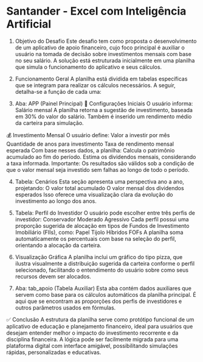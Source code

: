# Santander - Excel com Inteligência Artificial
1. Objetivo do Desafio
Este desafio tem como proposta o desenvolvimento de um aplicativo de apoio financeiro, cujo foco principal é auxiliar o usuário na tomada de decisão sobre investimentos mensais com base no seu salário. A solução está estruturada inicialmente em uma planilha que simula o funcionamento do aplicativo e seus cálculos.

2. Funcionamento Geral
A planilha está dividida em tabelas específicas que se integram para realizar os cálculos necessários. A seguir, detalha-se a função de cada uma:

3. Aba: APP (Painel Principal)
🔧 Configurações Iniciais
O usuário informa:
Salário mensal
A planilha retorna a sugestão de investimento, baseada em 30% do valor do salário.
Também é inserido um rendimento médio da carteira para simulação.

💰 Investimento Mensal
O usuário define:
Valor a investir por mês
Quantidade de anos para investimento
Taxa de rendimento mensal esperada
Com base nesses dados, a planilha:
Calcula o patrimônio acumulado ao fim do período.
Estima os dividendos mensais, considerando a taxa informada.
Importante: Os resultados são válidos sob a condição de que o valor mensal seja investido sem falhas ao longo de todo o período.

4. Tabela: Cenários
Esta seção apresenta uma perspectiva ano a ano, projetando:
O valor total acumulado
O valor mensal dos dividendos esperados
Isso oferece uma visualização clara da evolução do investimento ao longo dos anos.

5. Tabela: Perfil do Investidor
O usuário pode escolher entre três perfis de investidor:
Conservador
Moderado
Agressivo
Cada perfil possui uma proporção sugerida de alocação em tipos de Fundos de Investimento Imobiliário (FIIs), como:
Papel
Tijolo
Híbridos
FOFs
A planilha soma automaticamente os percentuais com base na seleção do perfil, orientando a alocação da carteira.

6. Visualização Gráfica
A planilha inclui um gráfico do tipo pizza, que ilustra visualmente a distribuição sugerida da carteira conforme o perfil selecionado, facilitando o entendimento do usuário sobre como seus recursos devem ser alocados.

8. Aba: tab_apoio (Tabela Auxiliar)
Esta aba contém dados auxiliares que servem como base para os cálculos automáticos da planilha principal. É aqui que se encontram as proporções dos perfis de investidores e outros parâmetros usados em fórmulas.

✅ Conclusão
A estrutura da planilha serve como protótipo funcional de um aplicativo de educação e planejamento financeiro, ideal para usuários que desejam entender melhor o impacto do investimento recorrente e da disciplina financeira. A lógica pode ser facilmente migrada para uma plataforma digital com interface amigável, possibilitando simulações rápidas, personalizadas e educativas.

